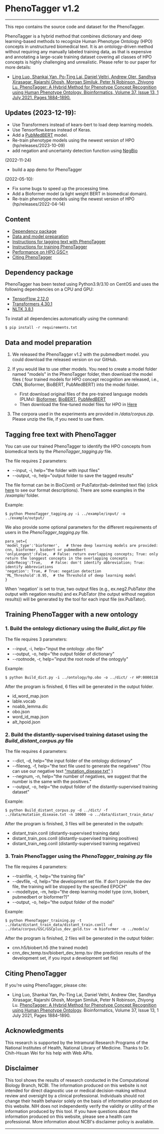 # PhenoTagger v1.2
***
This repo contains the source code and dataset for the PhenoTagger.

PhenoTagger is a hybrid method that combines dictionary and deep learning-based methods to recognize Human Phenotype Ontology (HPO) concepts in unstructured biomedical text. It is an ontology-driven method without requiring any manually labeled training data, as that is expensive and annotating a large-scale training dataset covering all classes of HPO concepts is highly challenging and unrealistic. Please refer to our paper for more details:

- [Ling Luo, Shankai Yan, Po-Ting Lai, Daniel Veltri, Andrew Oler, Sandhya Xirasagar, Rajarshi Ghosh, Morgan Similuk, Peter N Robinson, Zhiyong Lu. PhenoTagger: A Hybrid Method for Phenotype Concept Recognition using Human Phenotype Ontology. Bioinformatics, Volume 37, Issue 13, 1 July 2021, Pages 1884–1890.](https://doi.org/10.1093/bioinformatics/btab019)


## Updates (2023-12-19):
- Use Transformers instead of kears-bert to load deep learning models.
- Use Tensorflow.keras instead of Keras.
- Add a [PubMedBERT](https://huggingface.co/microsoft/BiomedNLP-PubMedBERT-base-uncased-abstract-fulltext) model.  
- Re-train phenotype models using the newest version of HPO (hp/releases/2023-10-09)
- add negation and uncertainty detection function using [NegBio](https://github.com/ncbi-nlp/NegBio)



(2022-11-24)

- build a app demo for PhenoTagger

(2022-05-10):

- Fix some bugs to speed up the processing time.
- Add a Bioformer model (a light weight BERT in biomedical domain).
- Re-train phenotype models using the newest version of HPO (hp/releases/2022-04-14)

## Content
- [Dependency package](#package)
- [Data and model preparation](#preparation)
- [Instructions for tagging text with PhenoTagger](#tagging)
- [Instructions for training PhenoTagger](#training)
- [Performance on HPO GSC+](#performance)
- [Citing PhenoTagger](#citing)


## Dependency package
<a name="package"></a>
PhenoTagger has been tested using Python3.9/3.10 on CentOS and uses the following dependencies on a CPU and GPU:

- [TensorFlow 2.12.0](https://www.tensorflow.org/)
- [Transformers 4.30.1](https://huggingface.co/docs/transformers/index)
- [NLTK 3.8.1](www.nltk.org)


To install all dependencies automatically using the command:

```
$ pip install -r requirements.txt
```

## Data and model preparation
<a name="preparation"></a>

1. We released the PhenoTagger v1.2 with the pubmedbert model. you could download the released version on our GitHub.
2. If you would like to use other models. You need to create a model folder named "models" in the PhenoTagger folder, then download the model files ( four trained models for HPO concept recognition are released, i.e., CNN, Bioformer, BioBERT, PubMedBERT) into the model folder.

	- First download original files of the pre-trained language models (PLMs): [Bioformer](https://huggingface.co/bioformers/bioformer-8L/), [BioBERT](https://huggingface.co/dmis-lab/biobert-base-cased-v1.2), [PubMedBERT](https://huggingface.co/microsoft/BiomedNLP-PubMedBERT-base-uncased-abstract-fulltext)
	- Then download the fine-tuned model files for HPO in [Here](https://huggingface.co/lingbionlp/PhenoTagger_v1.2/)

3. The corpora used in the experiments are provided in */data/corpus.zip*. Please unzip the file, if you need to use them.

## Tagging free text with PhenoTagger
<a name="tagging"></a>

You can use our trained PhenoTagger to identify the HPO concepts from biomedical texts by the *PhenoTagger_tagging.py* file.


The file requires 2 parameters:

- --input, -i, help="the folder with input files"
- --output, -o, help="output folder to save the tagged results"


The file format can be in BioC(xml) or PubTator(tab-delimited text file) (click [here](https://www.ncbi.nlm.nih.gov/research/bionlp/APIs/format/) to see our format descriptions). There are some examples in the */example/* folder. 

Example:

```
$ python PhenoTagger_tagging.py -i ../example/input/ -o ../example/output/
```


We also provide some optional parameters for the different requirements of users in the *PhenoTagger_tagging.py* file.

```
para_set={
'model_type':'bioformer',   # three deep learning models are provided: cnn, bioformer, biobert or pubmedbert
'onlyLongest':False,  # False: return overlapping concepts; True: only return the longgest concepts in the overlapping concepts
'abbrRecog':True,    # False: don't identify abbreviation; True: identify abbreviations
'negation': True, # True: negation detection
'ML_Threshold':0.95,  # the Threshold of deep learning model
}
```
When 'negation' is set to true, two output files (e.g.,  ex.neg2.PubTator (the output with negation results) and ex.PubTator (the output without negation results)) will be generated by the tool for each input file (ex.PubTator). 

## Training PhenoTagger with a new ontology
<a name="training"></a>

### 1. Build the ontology dictionary using the *Build_dict.py* file

The file requires 3 parameters:

- --input, -i, help="input the ontology .obo file"
- --output, -o, help="the output folder of dictionary"
- --rootnode, -r, help="input the root node of the ontogyly"

Example:

```
$ python Build_dict.py -i ../ontology/hp.obo -o ../dict/ -r HP:0000118
```

After the program is finished, 6 files will be generated in the output folder.

- id\_word\_map.json
- lable.vocab
- noabb\_lemma.dic
- obo.json
- word\_id\_map.json
- alt\_hpoid.json

### 2. Build the distantly-supervised training dataset using the *Build_distant_corpus.py* file

The file requires 4 parameters:

- --dict, -d, help="the input folder of the ontology dictionary"
- --fileneg, -f, help="the text file used to generate the negatives" (You can use our negative text ["mutation_disease.txt"](https://ftp.ncbi.nlm.nih.gov/pub/lu/PhenoTagger/mutation_disease.zip) )
- --negnum, -n, help="the number of negatives, we suggest that the number is the same with the positives."
- --output, -o, help="the output folder of the distantly-supervised training dataset"

Example:

```
$ python Build_distant_corpus.py -d ../dict/ -f ../data/mutation_disease.txt -n 10000 -o ../data/distant_train_data/
```

After the program is finished, 3 files will be generated in the outpath:

- distant\_train.conll       (distantly-supervised training data)
- distant\_train\_pos.conll  (distantly-supervised training positives)
- distant\_train\_neg.conll  (distantly-supervised training negatives)

### 3. Train PhenoTagger using the *PhenoTagger_training.py* file

The file requires 4 parameters:

- --trainfile, -t, help="the training file"
- --devfile, -d, help="the development set file. If don't provide the dev file, the training will be stopped by the specified EPOCH"
- --modeltype, -m, help="the deep learning model type (cnn, biobert, pubmedbert or bioformer?)"
- --output, -o, help="the output folder of the model"

Example:

```
$ python PhenoTagger_training.py -t ../data/distant_train_data/distant_train.conll -d ../data/corpus/GSC/GSCplus_dev_gold.tsv -m bioformer -o ../models/
```

After the program is finished, 2 files will be generated in the output folder:

- cnn.h5/biobert.h5                      (the trained model)
- cnn_dev_temp.tsv/biobert_dev_temp.tsv  (the prediction results of the development set, if you input a development set file)




## Citing PhenoTagger
<a name="citing"></a>

If you're using PhenoTagger, please cite:

*  Ling Luo, Shankai Yan, Po-Ting Lai, Daniel Veltri, Andrew Oler, Sandhya Xirasagar, Rajarshi Ghosh, Morgan Similuk, Peter N Robinson, Zhiyong Lu. [PhenoTagger: A Hybrid Method for Phenotype Concept Recognition using Human Phenotype Ontology](https://doi.org/10.1093/bioinformatics/btab019). Bioinformatics, Volume 37, Issue 13, 1 July 2021, Pages 1884–1890.


## Acknowledgments 
<a name="ac"></a>

This research is supported by the Intramural Research Programs of the National Institutes of Health, National Library of Medicine.
Thanks to Dr. Chih-Hsuan Wei for his help with Web APIs.


## Disclaimer

This tool shows the results of research conducted in the Computational Biology Branch, NCBI. The information produced on this website is not intended for direct diagnostic use or medical decision-making without review and oversight by a clinical professional. Individuals should not change their health behavior solely on the basis of information produced on this website. NIH does not independently verify the validity or utility of the information produced by this tool. If you have questions about the information produced on this website, please see a health care professional. More information about NCBI's disclaimer policy is available.


***
